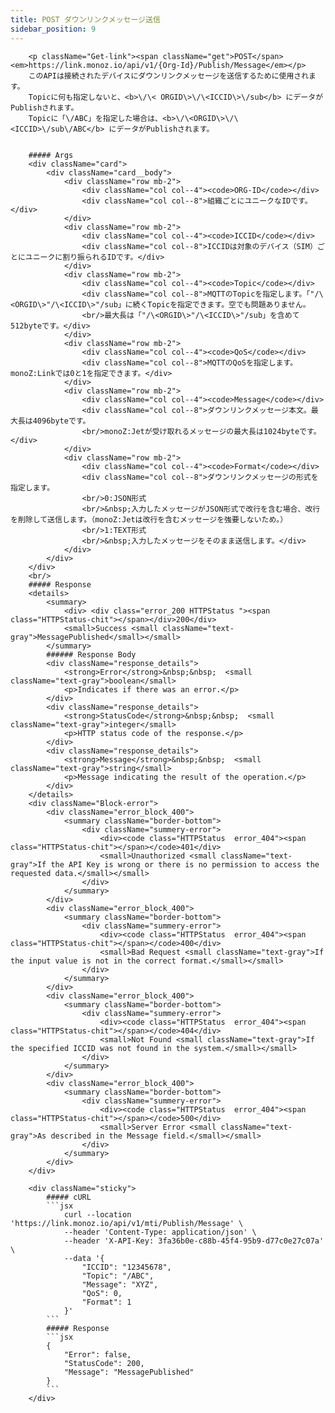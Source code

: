 ```yaml
---
title: POST ダウンリンクメッセージ送信
sidebar_position: 9
---
```

<!-- <div className="row">
    <div className="col col--7"> -->
        <p className="Get-link"><span className="get">POST</span> <em>https://link.monoz.io/api/v1/{Org-Id}/Publish/Message</em></p>
        このAPIは接続されたデバイスにダウンリンクメッセージを送信するために使用されます。
        Topicに何も指定しないと、<b>\/\< ORGID\>\/\<ICCID\>\/sub</b> にデータがPublishされます。
        Topicに「\/ABC」を指定した場合は、<b>\/\<ORGID\>\/\<ICCID>\/sub\/ABC</b> にデータがPublishされます。


        ##### Args
        <div className="card">
            <div className="card__body">
                <div className="row mb-2">
                    <div className="col col--4"><code>ORG-ID</code></div>
                    <div className="col col--8">組織ごとにユニークなIDです。</div>
                </div>
                <div className="row mb-2">
                    <div className="col col--4"><code>ICCID</code></div>
                    <div className="col col--8">ICCIDは対象のデバイス（SIM）ごとにユニークに割り振られるIDです。</div>
                </div>
                <div className="row mb-2">
                    <div className="col col--4"><code>Topic</code></div>
                    <div className="col col--8">MQTTのTopicを指定します。「"/\<ORGID\>"/\<ICCID\>"/sub」に続くTopicを指定できます。空でも問題ありません。
                    <br/>最大長は「"/\<ORGID\>"/\<ICCID\>"/sub」を含めて512byteです。</div>
                </div>
                <div className="row mb-2">
                    <div className="col col--4"><code>QoS</code></div>
                    <div className="col col--8">MQTTのQoSを指定します。 monoZ:Linkでは0と1を指定できます。</div>
                </div>
                <div className="row mb-2">
                    <div className="col col--4"><code>Message</code></div>
                    <div className="col col--8">ダウンリンクメッセージ本文。最大長は4096byteです。
                    <br/>monoZ:Jetが受け取れるメッセージの最大長は1024byteです。</div>
                </div>
                <div className="row mb-2">
                    <div className="col col--4"><code>Format</code></div>
                    <div className="col col--8">ダウンリンクメッセージの形式を指定します。
                    <br/>0:JSON形式
                    <br/>&nbsp;入力したメッセージがJSON形式で改行を含む場合、改行を削除して送信します。（monoZ:Jetは改行を含むメッセージを強要しないため。）
                    <br/>1:TEXT形式
                    <br/>&nbsp;入力したメッセージをそのまま送信します。</div>
                </div>
            </div>
        </div>
        <br/>
        ##### Response
        <details>
            <summary>
                <div> <div class="error_200 HTTPStatus "><span class="HTTPStatus-chit"></span></div>200</div>
                <small>Success <small className="text-gray">MessagePublished</small></small>
            </summary>
            ###### Response Body
            <div className="response_details">
                <strong>Error</strong>&nbsp;&nbsp;  <small className="text-gray">boolean</small> 
                <p>Indicates if there was an error.</p>
            </div>
            <div className="response_details">
                <strong>StatusCode</strong>&nbsp;&nbsp;  <small className="text-gray">integer</small> 
                <p>HTTP status code of the response.</p>
            </div>
            <div className="response_details">
                <strong>Message</strong>&nbsp;&nbsp;  <small className="text-gray">string</small> 
                <p>Message indicating the result of the operation.</p>
            </div>
        </details> 
        <div className="Block-error">
            <div className="error_block_400">
                <summary className="border-bottom">
                    <div className="summery-error"> 
                        <div><code class="HTTPStatus  error_404"><span class="HTTPStatus-chit"></span></code>401</div>
                        <small>Unauthorized <small className="text-gray">If the API Key is wrong or there is no permission to access the requested data.</small></small>
                    </div>
                </summary>
            </div>
            <div className="error_block_400">
                <summary className="border-bottom">
                    <div className="summery-error"> 
                        <div><code class="HTTPStatus  error_404"><span class="HTTPStatus-chit"></span></code>400</div>
                        <small>Bad Request <small className="text-gray">If the input value is not in the correct format.</small></small>
                    </div>
                </summary>
            </div>
            <div className="error_block_400">
                <summary className="border-bottom">
                    <div className="summery-error"> 
                        <div><code class="HTTPStatus  error_404"><span class="HTTPStatus-chit"></span></code>404</div>
                        <small>Not Found <small className="text-gray">If the specified ICCID was not found in the system.</small></small>
                    </div>
                </summary>
            </div>
            <div className="error_block_400">
                <summary className="border-bottom">
                    <div className="summery-error"> 
                        <div><code class="HTTPStatus  error_404"><span class="HTTPStatus-chit"></span></code>500</div>
                        <small>Server Error <small className="text-gray">As described in the Message field.</small></small>
                    </div>
                </summary>
            </div>
        </div>
<!-- </div>
    <div className="col col--5"> -->
        <div className="sticky">
            ##### cURL
            ```jsx
                curl --location 'https://link.monoz.io/api/v1/mti/Publish/Message' \
                --header 'Content-Type: application/json' \
                --header 'X-API-Key: 3fa36b0e-c88b-45f4-95b9-d77c0e27c07a' \
                --data '{
                    "ICCID": "12345678",
                    "Topic": "/ABC",
                    "Message": "XYZ",
                    "QoS": 0,
                    "Format": 1
                }'
            ```
            ##### Response
            ```jsx
            {
                "Error": false,
                "StatusCode": 200,
                "Message": "MessagePublished"
            }
            ```
        </div>
<!-- </div>
</div> -->